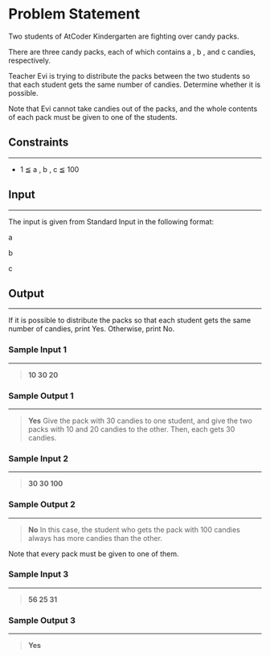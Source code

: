 
# Problem Statement

Two students of AtCoder Kindergarten are fighting over candy packs.

There are three candy packs, each of which contains 
a
, 
b
, and 
c
 candies, respectively.

Teacher Evi is trying to distribute the packs between the two students so that each student gets the same number of candies. Determine whether it is possible.

Note that Evi cannot take candies out of the packs, and the whole contents of each pack must be given to one of the students.

## Constraints
---
* 1
≦
a
,
b
,
c
≦
100

## Input
----
The input is given from Standard Input in the following format:

a
 
b
 
c


## Output
---
If it is possible to distribute the packs so that each student gets the same number of candies, print Yes. Otherwise, print No.

### Sample Input 1
----
> **10 30 20**

### Sample Output  1
----
> **Yes**
Give the pack with 
30
 candies to one student, and give the two packs with 
10
 and 
20
 candies to the other. Then, each gets 
30
 candies.


 ### Sample Input 2
----
> **30 30 100**

### Sample Output  2
----
> **No**
In this case, the student who gets the pack with 
100
 candies always has more candies than the other.

Note that every pack must be given to one of them.

 ### Sample Input 3
----
> **56 25 31**

### Sample Output  3
----
> **Yes**


